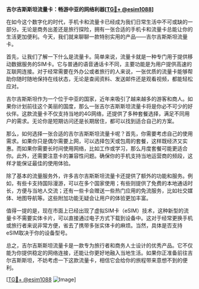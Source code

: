 **吉尔吉斯斯坦流量卡：畅游中亚的网络利器[[TG💪+ @esim1088](https://t.me/s/esim1088)]**

在如今这个数字化的时代，手机卡和流量卡已经成为我们日常生活中不可或缺的一部分。无论是商务出差还是旅行探险，拥有一张合适的手机卡和流量卡总能让你的生活更加便利。今天，我们就来聊聊一款特别实用的产品——吉尔吉斯斯坦流量卡。

首先，让我们了解一下什么是流量卡。简单来说，流量卡就是一种专门用于提供移动数据服务的SIM卡。它与普通的语音通话卡不同，主要功能是为用户提供高速的互联网连接。对于经常需要在外办公或者旅行的人来说，一张优质的流量卡能够帮助你随时随地保持在线状态，无论是查阅资料、发送邮件还是观看视频，都能轻松应对。

吉尔吉斯斯坦作为一个位于中亚的国家，近年来吸引了越来越多的游客和商人。如果你计划前往这个美丽的国度，那么一张吉尔吉斯斯坦流量卡将是你必不可少的好伙伴。这款流量卡不仅支持当地的4G网络，还提供了多种套餐选择，满足不同用户的需求。无论你是短期访问还是长期居住，都可以找到适合自己的方案。

那么，如何选择一张合适的吉尔吉斯斯坦流量卡呢？首先，你需要考虑自己的使用需求。如果你只是偶尔需要上网，可以选择包天或包周的套餐，这样既经济又实惠。而如果你需要长时间使用网络，比如工作或学习，那么月度套餐可能更适合你。此外，还需要注意卡的兼容性问题。确保你的手机支持当地运营商的频段，这样才能保证最佳的使用体验。

除了基本的流量服务外，许多吉尔吉斯斯坦流量卡还提供了额外的功能和服务。例如，有些卡支持国际漫游，可以在多个国家使用；有些则提供了免费的本地通话时长，方便与当地人交流；还有一些卡会赠送一些热门应用的免流服务，比如社交媒体、地图导航等。这些附加功能无疑会让用户的体验更加丰富。

值得一提的是，现在市面上已经出现了虚拟SIM卡（eSIM）技术，这种新型的流量卡不需要实体卡片，可以直接通过电子方式下载到设备中。这对于经常更换手机或旅行者来说非常方便，省去了携带多张实体卡的麻烦。当然，具体是否支持eSIM取决于你的设备型号。

总之，吉尔吉斯斯坦流量卡是一款专为旅行者和商务人士设计的优秀产品。它不仅能为你提供稳定的网络连接，还能让你更好地融入当地生活。如果你正准备前往吉尔吉斯斯坦，不妨考虑一下这款流量卡，相信它会给你的旅程带来意想不到的便利。

[[TG💪+ @esim1088](https://t.me/s/esim1088) ![Image](https://i.postimg.cc/4NQfJmqS/Snipaste-2025-05-13-00-14-12.png)]